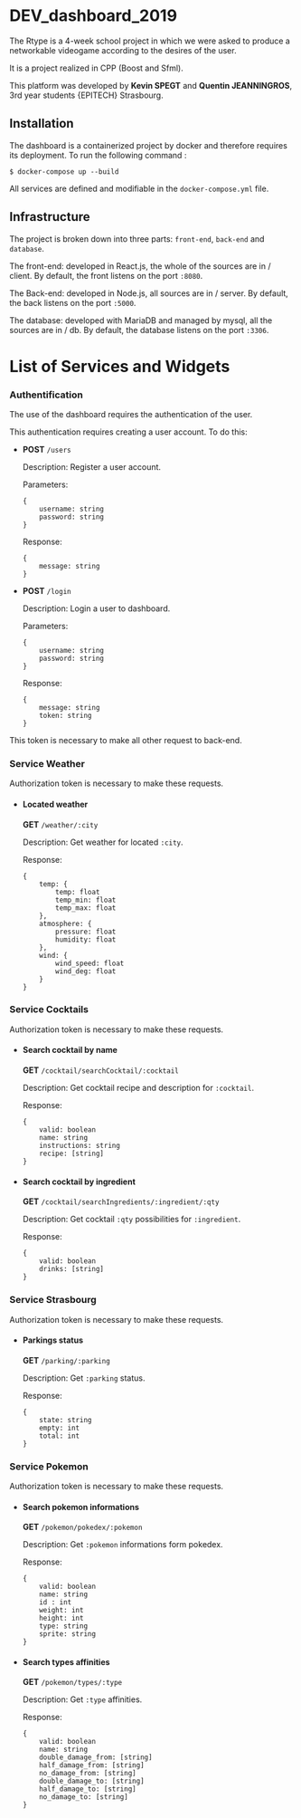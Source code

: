 # DEV_dashboard_2019

The Rtype is a 4-week school project in which we were asked to produce a networkable videogame according to the desires of the user.

It is a project realized in CPP (Boost and Sfml).

This platform was developed by **Kevin SPEGT** and **Quentin JEANNINGROS**, 3rd year students {EPITECH} Strasbourg.

## Installation

The dashboard is a containerized project by docker and therefore requires its deployment. To run the following command :

```
$ docker-compose up --build
```

All services are defined and modifiable in the `docker-compose.yml` file.

## Infrastructure

The project is broken down into three parts: `front-end`, `back-end` and `database`.

The front-end: developed in React.js, the whole of the sources are in / client. By default, the front listens on the port `:8080`.

The Back-end: developed in Node.js, all sources are in / server. By default, the back listens on the port `:5000`.

The database: developed with MariaDB and managed by mysql, all the sources are in / db. By default, the database listens on the port `:3306`.

# List of Services and Widgets

### Authentification

The use of the dashboard requires the authentication of the user.

This authentication requires creating a user account. To do this:

- **POST** `/users`

    Description: Register a user account.

    Parameters:

    ```
    {
        username: string
        password: string
    }
    ```

    Response:

    ```
    {
        message: string
    }
    ```

- **POST** `/login`

    Description: Login a user to dashboard.

    Parameters:

    ```
    {
        username: string
        password: string
    }
    ```

    Response:

    ```
    {
        message: string
        token: string
    }
    ```

This token is necessary to make all other request to back-end.

### Service Weather

Authorization token is necessary to make these requests.

- #### Located weather

    **GET** `/weather/:city`

    Description: Get weather for located `:city`.

    Response:

    ```
    {
        temp: {
            temp: float
            temp_min: float
            temp_max: float
        },
        atmosphere: {
            pressure: float
            humidity: float
        },
        wind: {
            wind_speed: float
            wind_deg: float
        }
    }
    ```

### Service Cocktails

Authorization token is necessary to make these requests.

- #### Search cocktail by name

    **GET** `/cocktail/searchCocktail/:cocktail`

    Description: Get cocktail recipe and description for `:cocktail`.

    Response:

    ```
    {
        valid: boolean
        name: string
        instructions: string
        recipe: [string]
    }
    ```

- #### Search cocktail by ingredient

    **GET** `/cocktail/searchIngredients/:ingredient/:qty`

    Description: Get cocktail `:qty` possibilities for `:ingredient`.

    Response:

    ```
    {
        valid: boolean
        drinks: [string]
    }
    ```

### Service Strasbourg

Authorization token is necessary to make these requests.

- #### Parkings status

    **GET** `/parking/:parking`

    Description: Get `:parking` status.

    Response:

    ```
    {
        state: string
        empty: int
        total: int
    }
    ```

### Service Pokemon

Authorization token is necessary to make these requests.

- #### Search pokemon informations

    **GET** `/pokemon/pokedex/:pokemon`

    Description: Get `:pokemon` informations form pokedex.

    Response:

    ```
    {
        valid: boolean
        name: string
        id : int
        weight: int
        height: int
        type: string
        sprite: string
    }
    ```

- #### Search types affinities

    **GET** `/pokemon/types/:type`

    Description: Get `:type` affinities.

    Response:

    ```
    {
        valid: boolean
        name: string
        double_damage_from: [string]
        half_damage_from: [string]
        no_damage_from: [string]
        double_damage_to: [string]
        half_damage_to: [string]
        no_damage_to: [string]
    }
    ```




